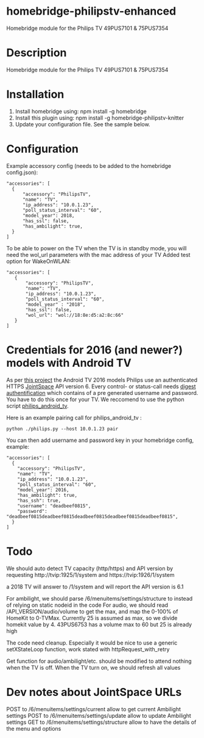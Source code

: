 # homebridge-philipstv-enhanced

Homebridge module for the Philips TV 49PUS7101 & 75PUS7354

# Description

Homebridge module for the Philips TV 49PUS7101 & 75PUS7354

# Installation

1. Install homebridge using: npm install -g homebridge
2. Install this plugin using: npm install -g homebridge-philipstv-knitter
3. Update your configuration file. See the sample below.

# Configuration
 
Example accessory config (needs to be added to the homebridge config.json):
  ```
 "accessories": [
 	{
 		"accessory": "PhilipsTV",
 		"name": "TV",
 		"ip_address": "10.0.1.23",
 		"poll_status_interval": "60",
		"model_year": 2018,
		"has_ssl": false,
		"has_ambilight": true,
 	}
 ]
  ```
 
To be able to power on the TV when the TV is in standby mode, you will need the wol_url parameters with the mac address of your TV
Added test option for WakeOnWLAN:

 ```
"accessories": [
	{
		"accessory": "PhilipsTV",
		"name": "TV",
		"ip_address": "10.0.1.23",
		"poll_status_interval": "60",
		"model_year" : "2018",
		"has_ssl": false,
		"wol_url": "wol://18:8e:d5:a2:8c:66"
	}
]
 ```

# Credentials for 2016 (and newer?) models with Android TV

As per [this project](https://github.com/suborb/philips_android_tv) the Android TV 2016 models Philips use an authenticated HTTPS [JointSpace](http://jointspace.sourceforge.net/) API version 6.
Every control- or status-call needs [digest authentification](https://en.wikipedia.org/wiki/Digest_access_authentication) which contains of a pre generated username and password. You have to do this once for your TV. We reccomend to use the python script [philips\_android\_tv](https://github.com/suborb/philips_android_tv).

Here is an example pairing call for philips\_android\_tv :
```
python ./philips.py --host 10.0.1.23 pair
```

You can then add username and password key in your homebridge config, example:
```
"accessories": [
  {
  	"accessory": "PhilipsTV",
  	"name": "TV",
  	"ip_address": "10.0.1.23",
  	"poll_status_interval": "60",
  	"model_year": 2016,
  	"has_ambilight": true,
  	"has_ssh": true,
  	"username": "deadbeef0815",
  	"password": "deadbeef0815deadbeef0815deadbeef0815deadbeef0815deadbeef0815",
  }
]
 ```
# Todo

We should auto detect TV capacity (http/https) and API version by requesting http://tvip:1925/1/system and https://tvip:1926/1/system

a 2018 TV will answer to /1/system and will report the API version is 6.1

For ambilight, we should parse /6/menuitems/settings/structure to instead of relying on static nodeid in the code
For audio, we should read /API_VERSION/audio/volume to get the max, and map the 0-100% of HomeKit to 0-TVMax. Currently 25 is assumed as max, so we divide homekit value by 4. 43PUS6753 has a volume max to 60 but 25 is already high

The code need cleanup. Especially it would be nice to use a generic setXStateLoop function, work stated with httpRequest_with_retry

Get function for audio/ambilight/etc. should be modified to attend nothing when the TV is off. When the TV turn on, we should refresh all values

# Dev notes about JointSpace URLs

POST to /6/menuitems/settings/current allow to get current Ambilight settings
POST to /6/menuitems/settings/update allow to update Ambilight settings
GET to /6/menuitems/settings/structure allow to have the details of the menu and options

